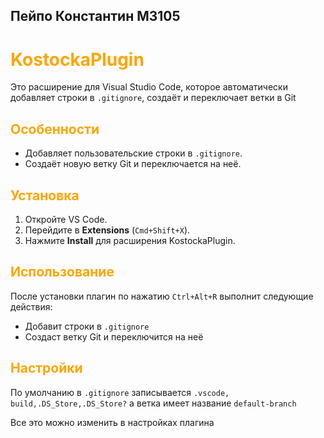 ## Пейпо Константин М3105 
# <o>KostockaPlugin</o>

Это расширение для Visual Studio Code, которое автоматически добавляет строки в `.gitignore`, создаёт и переключает ветки в Git

## <o>Особенности</o>

- Добавляет пользовательские строки в `.gitignore`.
- Создаёт новую ветку Git и переключается на неё.

## <o>Установка</o>

1. Откройте VS Code.
2. Перейдите в **Extensions** (`Cmd+Shift+X`).
3. Нажмите **Install** для расширения KostockaPlugin.

## <o>Использование</o>

После установки плагин по нажатию `Ctrl+Alt+R` выполнит следующие действия:
- Добавит строки в `.gitignore`
- Создаст ветку Git и переключится на неё

## <o>Настройки</o>
По умолчанию в `.gitignore` записывается `.vscode, build,.DS_Store,.DS_Store?` a ветка имеет название `default-branch`

Все это можно изменить в настройках плагина


<style>
r { color: Red }
o { color: Orange }
g { color: Green }
</style>